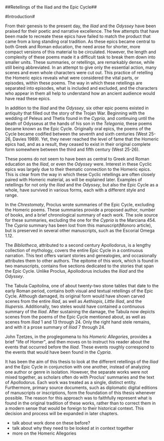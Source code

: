 ##Retellings of the Iliad and the Epic Cycle##

#Introduction#

From their genesis to the present day, the *Iliad* and the *Odyssey* have been praised for their poetic and narrative excellence. The few attempts that have been made to recreate these epics have failed to match the product that came from a long standing oral tradition. As these epics became central to both Greek and Roman education, the need arose for shorter, more compact versions of this material to be circulated. However, the length and complexity of these poems made it a difficult task to break them down into smaller units. These summaries, or retellings, are remarkably dense, while still being abbreviated. In an attempt to give only the essential action, many scenes and even whole characters were cut out. This practice of retelling the Homeric epics reveals what were considered the vital parts, or episodes, within these poems. The way in which these retellings are separated into episodes, what is included and excluded, and the characters who appear in them all help to understand how an ancient audience would have read these epics.

In addition to the *Iliad* and the *Odyssey*, six other epic poems existed in antiquity that filled out the story of the Trojan War. Beginning with the wedding of Peleus and Thetis found in the *Cypria*, and continuing until the death of Odysseus at the hands of his son in the *Telegonia*, these poems became known as the Epic Cycle. Originally oral epics, the poems of the Cycle became codified between the seventh and sixth centuries (West 25-26, Davies 1989). Yet, they never reached the level of fame that the Homeric epics had, and as a result, they ceased to exist in their original complete form somewhere between the third and fifth century (West 25-26). 

These poems do not seem to have been as central to Greek and Roman education as the *Iliad*, or even the *Odyssey* were. Interest in these Cyclic epics was largely due to their thematic connection to the Homeric epics. This is clear from the way in which these Cyclic retellings are often closely paired with Homeric material, as will be explained later. Examples of retellings for not only the *Iliad* and the *Odyssey*, but also the Epic Cycle as a whole, have survived in various forms, each with a different style and range. 

In the *Chrestomaty*, Proclus wrote summaries of the Epic Cycle, excluding the Homeric poems. These summaries provide a proposed author, number of books, and a brief chronological summary of each work. The sole source for these summaries, excluding the one for the *Cypria* is the Marciana 454. The *Cypria* summary has been lost from this manuscript(Monoro article), but is preserved in several other manuscripts, such as the Escorial Omega 1.12.  

The *Bibliotheca*, attributed to a second century Apollodorus, is a lengthy collection of mythology, covers the entire Epic Cycle in a continuous narration. This text offers variant stories and genealogies, and occasionally attributes them to other authors. The epitome of this work, which is found in two manuscripts, contains five sections dedicated to the stories that span the Epic Cycle. Unlike Proclus, Apollodorus includes the *Iliad* and the *Odyssey*. 

The Tabula Capitolina, one of about twenty-two stone tables that date to the early Roman period, contains both visual and textual retellings of the Epic Cycle. Although damaged, its original form would have shown carved scenes from the entire *Iliad*, as well as *Aethiopis*, *Little Iliad*, and the *Iliupersis*. Additionally, two steles would have contained a continuous summary of the *Iliad*. After sustaining the damage, the Tabula now depicts scenes from the poems of the Epic Cycle mentioned about, as well as scenes from *Iliad* 1 and 13 through 24. Only the right hand stele remains, and with it a prose summary of *Iliad* 7 through 24. 

John Tzetzes, in the proglegomena to his *Homeric Allegories*, provides a brief "life of Homer", and then moves on to instruct his reader about the events that occurred before the *Iliad*. These events roughly correspond to the events that would have been found in the *Cypria*. 

It has been the aim of this thesis to look at the different retellings of the *Iliad* and the Epic Cycle in conjunction with one another, instead of analyzing one author or genre in isolation. However, the separate works were not mixed together, as scholars often do with Proclus' summaries and the text of Apollodorus. Each work was treated as a single, distinct entity. Furthermore,  primary source documents, such as diplomatic digital editions of manuscripts or inscriptions, form the foundation of this thesis whenever possible. The reason for this approach was to faithfully represent what is found in the original tradition of these works, rather than to correct them in a modern sense that would be foreign to their historical context. This decision and process will be expanded in later chapters. 




- talk about work done on these before?
- talk about why they need to be looked at in context together
- more on the Homeric Allegories
